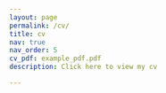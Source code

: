 ```yaml
---
layout: page
permalink: /cv/
title: cv
nav: true
nav_order: 5
cv_pdf: example_pdf.pdf
description: Click here to view my cv

---
```

